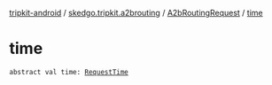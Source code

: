 [tripkit-android](../../index.md) / [skedgo.tripkit.a2brouting](../index.md) / [A2bRoutingRequest](index.md) / [time](./time.md)

# time

`abstract val time: `[`RequestTime`](../-request-time/index.md)